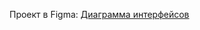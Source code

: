 Проект в Figma:
[Диаграмма интерфейсов](https://www.figma.com/file/cirR0hSIurfw7REWftgjQi/OpenCRM-Interface-Flow)
